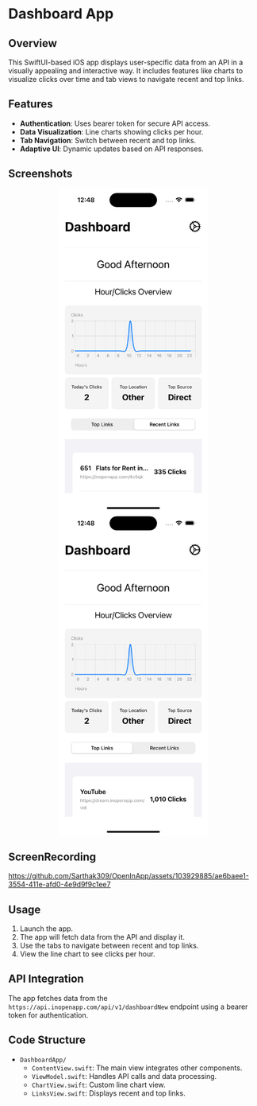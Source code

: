 # Dashboard App

## Overview
This SwiftUI-based iOS app displays user-specific data from an API in a visually appealing and interactive way. It includes features like charts to visualize clicks over time and tab views to navigate recent and top links.

## Features
- **Authentication**: Uses bearer token for secure API access.
- **Data Visualization**: Line charts showing clicks per hour.
- **Tab Navigation**: Switch between recent and top links.
- **Adaptive UI**: Dynamic updates based on API responses.

  
## Screenshots
<div style="display: flex; flex-wrap: wrap; justify-content: space-around;">
    <img src="images/1.png" alt="Screenshot 1" width="300"/>
    <img src="images/2.png" alt="Screenshot 2" width="300"/>
</div>

## ScreenRecording

https://github.com/Sarthak309/OpenInApp/assets/103929885/ae6baee1-3554-411e-afd0-4e9d9f9c1ee7

## Usage
1. Launch the app.
2. The app will fetch data from the API and display it.
3. Use the tabs to navigate between recent and top links.
4. View the line chart to see clicks per hour.

## API Integration
The app fetches data from the `https://api.inopenapp.com/api/v1/dashboardNew` endpoint using a bearer token for authentication.

## Code Structure
- `DashboardApp/`
  - `ContentView.swift`: The main view integrates other components.
  - `ViewModel.swift`: Handles API calls and data processing.
  - `ChartView.swift`: Custom line chart view.
  - `LinksView.swift`: Displays recent and top links.
  

